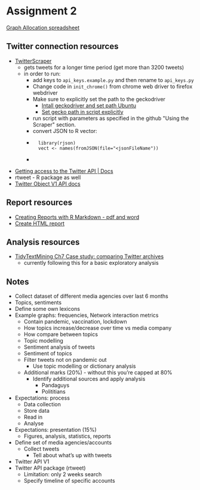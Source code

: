 # Assignment 2

[Graph Allocation spreadsheet](https://docs.google.com/spreadsheets/d/1thUrLAOECz5pQ8OlmwxMl1a2i2PxGF3Oj1CnxEZAU8g/edit?usp=sharing)

## Twitter connection resources
* [TwitterScraper](https://github.com/MatthewWolff/TwitterScraper)
    - gets tweets for a longer time period (get more than 3200 tweets)
    - in order to run:
        - add keys to `api_keys.example.py` and then rename to `api_keys.py`
        - Change code in `init_chrome()` from chrome web driver to firefox webdriver
        - Make sure to explicitly set the path to the geckodriver
            - [Intall geckodriver and set path Ubuntu](https://askubuntu.com/questions/870530/how-to-install-geckodriver-in-ubuntu)
            - [Set gecko path in script explicitly](https://stackoverflow.com/questions/45992670/geckodriver-not-being-found)
        - run script with parameters as specified in the github "Using the Scraper" section.
        - convert JSON to R vector:
        - ```
            library(rjson)
            vect <- names(fromJSON(file="<jsonFileName"))
        - ```
* [Getting access to the Twitter API | Docs](https://developer.twitter.com/en/docs/twitter-api/getting-started/getting-access-to-the-twitter-api)
* rtweet - R package as well
* [Twitter Object V1 API docs](https://developer.twitter.com/en/docs/twitter-api/v1/data-dictionary/object-model/tweet)

## Report resources
* [Creating Reports with R Markdown - pdf and word](https://towardsdatascience.com/creating-reports-with-r-markdown-c6031ecdd65c)
* [Create HTML report](https://jozef.io/r913-spin-with-style/)

## Analysis resources
* [TidyTextMining Ch7 Case study: comparing Twitter archives](https://www.tidytextmining.com/twitter.html)
    - currently following this for a basic exploratory analysis

## Notes

- Collect dataset of different media agencies over last 6 months
- Topics, sentiments
- Define some own lexicons
- Example graphs: frequencies, Network interaction metrics
    - Contain pandemic, vaccination, lockdown
    - How topics increase/decrease over time vs media company
    - How compare between topics
    - Topic modelling
    - Sentiment analysis of tweets
    - Sentiment of topics
    - Filter tweets not on pandemic out
        - Use topic modelling or dictionary analysis
    - Additional marks (20%) - without this you’re capped at 80%
        - Identify additional sources and apply analysis
            - Pandaguys
            - Polititians
- Expectations: process
    - Data collection
    - Store data
    - Read in
    - Analyse
- Expectations: presentation (15%)
    - Figures, analysis, statistics, reports
- Define set of media agencies/accounts
    - Collect tweets
        - Tell about what’s up with tweets
- Twitter API V1
- Twitter API package (rtweet)
    - Limitation: only 2 weeks search
    - Specify timeline of specific accounts

